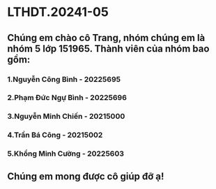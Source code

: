 # LTHDT.20241-05
## Chúng em chào cô Trang, nhóm chúng em là nhóm 5 lớp 151965. Thành viên của nhóm bao gồm:
### 1.Nguyễn Công Bình - 20225695
### 2.Phạm Đức Ngự Bình - 20225696
### 3.Nguyễn Minh Chiến - 20215000
### 4.Trần Bá Công - 20215002
### 5.Khổng Minh Cường - 20225603
## Chúng em mong được cô giúp đỡ ạ!
